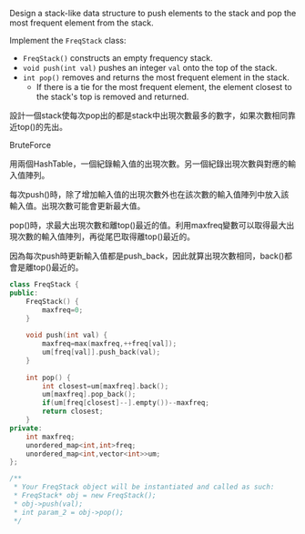 Design a stack-like data structure to push elements to the stack and pop the most frequent element from the stack.

Implement the `FreqStack` class:

- `FreqStack()` constructs an empty frequency stack.
- `void push(int val)` pushes an integer `val` onto the top of the stack.
- `int pop()` removes and returns the most frequent element in the stack.
    - If there is a tie for the most frequent element, the element closest to the stack's top is removed and returned.

設計一個stack使每次pop出的都是stack中出現次數最多的數字，如果次數相同靠近top()的先出。

BruteForce

用兩個HashTable，一個紀錄輸入值的出現次數。另一個紀錄出現次數與對應的輸入值陣列。

每次push()時，除了增加輸入值的出現次數外也在該次數的輸入值陣列中放入該輸入值。出現次數可能會更新最大值。

pop()時，求最大出現次數和離top()最近的值。利用maxfreq變數可以取得最大出現次數的輸入值陣列，再從尾巴取得離top()最近的。

因為每次push時更新輸入值都是push_back，因此就算出現次數相同，back()都會是離top()最近的。
```cpp
class FreqStack {
public:
    FreqStack() {
        maxfreq=0;
    }
    
    void push(int val) {
        maxfreq=max(maxfreq,++freq[val]);
        um[freq[val]].push_back(val);
    }
    
    int pop() {
        int closest=um[maxfreq].back();
        um[maxfreq].pop_back();
        if(um[freq[closest]--].empty())--maxfreq;
        return closest;
    }
private:
    int maxfreq;
    unordered_map<int,int>freq;
    unordered_map<int,vector<int>>um;
};

/**
 * Your FreqStack object will be instantiated and called as such:
 * FreqStack* obj = new FreqStack();
 * obj->push(val);
 * int param_2 = obj->pop();
 */
```